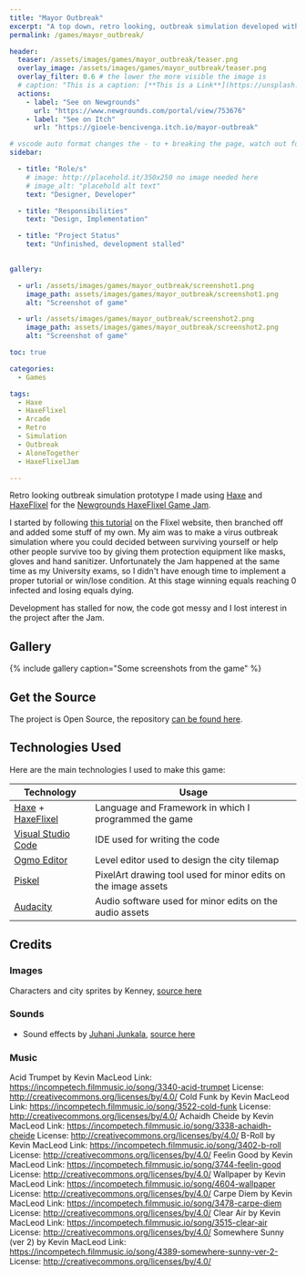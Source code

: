 ```yaml
---
title: "Mayor Outbreak"
excerpt: "A top down, retro looking, outbreak simulation developed with Haxe and HaxeFlixel"
permalink: /games/mayor_outbreak/

header: 
  teaser: /assets/images/games/mayor_outbreak/teaser.png
  overlay_image: /assets/images/games/mayor_outbreak/teaser.png
  overlay_filter: 0.6 # the lower the more visible the image is
  # caption: "This is a caption: [**This is a Link**](https://unsplash.com)"
  actions:
    - label: "See on Newgrounds"
      url: "https://www.newgrounds.com/portal/view/753676"
    - label: "See on Itch"
      url: "https://gioele-bencivenga.itch.io/mayor-outbreak"

# vscode auto format changes the - to + breaking the page, watch out for that
sidebar: 

  - title: "Role/s"
    # image: http://placehold.it/350x250 no image needed here
    # image_alt: "placehold alt text"
    text: "Designer, Developer"

  - title: "Responsibilities"
    text: "Design, Implementation"

  - title: "Project Status"
    text: "Unfinished, development stalled"
    

gallery:

  - url: /assets/images/games/mayor_outbreak/screenshot1.png
    image_path: assets/images/games/mayor_outbreak/screenshot1.png
    alt: "Screenshot of game"

  - url: /assets/images/games/mayor_outbreak/screenshot2.png
    image_path: assets/images/games/mayor_outbreak/screenshot2.png
    alt: "Screenshot of game"

toc: true

categories:
  - Games

tags:
  - Haxe
  - HaxeFlixel
  - Arcade
  - Retro
  - Simulation
  - Outbreak
  - AloneTogether
  - HaxeFlixelJam

---
```


Retro looking outbreak simulation prototype I made using [Haxe](https://haxe.org/) and [HaxeFlixel](https://haxeflixel.com/) for the [Newgrounds HaxeFlixel Game Jam](https://www.newgrounds.com/bbs/topic/1450269).

I started by following [this tutorial](https://haxeflixel.com/documentation/tutorial/) on the Flixel website, then branched off and added some stuff of my own.
My aim was to make a virus outbreak simulation where you could decided between surviving yourself or help other people survive too by giving them protection equipment like masks, gloves and hand sanitizer.
Unfortunately the Jam happened at the same time as my University exams, so I didn't have enough time to implement a proper tutorial or win/lose condition. At this stage winning equals reaching 0 infected and losing equals dying.

Development has stalled for now, the code got messy and I lost interest in the project after the Jam.

## Gallery

{% include gallery caption="Some screenshots from the game" %}

## Get the Source

The project is Open Source, the repository [can be found here](https://github.com/Gioele-Bencivenga/AloneTogether).

## Technologies Used

Here are the main technologies I used to make this game:

| Technology | Usage |
| ----------- | ----------- |
| [Haxe](https://haxe.org/) + [HaxeFlixel](https://haxeflixel.com/) | Language and Framework in which I programmed the game |
| [Visual Studio Code](https://code.visualstudio.com/) | IDE used for writing the code |
| [Ogmo Editor](https://ogmo-editor-3.github.io/) | Level editor used to design the city tilemap |
| [Piskel](https://www.piskelapp.com/) | PixelArt drawing tool used for minor edits on the image assets |
| [Audacity](https://www.audacityteam.org/) | Audio software used for minor edits on the audio assets |

## Credits

### Images

Characters and city sprites by Kenney, [source here](https://kenney.nl/assets/rpg-urban-pack)

### Sounds

- Sound effects by [Juhani Junkala](https://www.youtube.com/watch?v=dbACpSy9FWY), [source here](https://opengameart.org/content/512-sound-effects-8-bit-style)

### Music

Acid Trumpet by Kevin MacLeod
Link: https://incompetech.filmmusic.io/song/3340-acid-trumpet
License: http://creativecommons.org/licenses/by/4.0/
Cold Funk by Kevin MacLeod
Link: https://incompetech.filmmusic.io/song/3522-cold-funk
License: http://creativecommons.org/licenses/by/4.0/
Achaidh Cheide by Kevin MacLeod
Link: https://incompetech.filmmusic.io/song/3338-achaidh-cheide
License: http://creativecommons.org/licenses/by/4.0/
B-Roll by Kevin MacLeod
Link: https://incompetech.filmmusic.io/song/3402-b-roll
License: http://creativecommons.org/licenses/by/4.0/
Feelin Good by Kevin MacLeod
Link: https://incompetech.filmmusic.io/song/3744-feelin-good
License: http://creativecommons.org/licenses/by/4.0/
Wallpaper by Kevin MacLeod
Link: https://incompetech.filmmusic.io/song/4604-wallpaper
License: http://creativecommons.org/licenses/by/4.0/
Carpe Diem by Kevin MacLeod
Link: https://incompetech.filmmusic.io/song/3478-carpe-diem
License: http://creativecommons.org/licenses/by/4.0/
Clear Air by Kevin MacLeod
Link: https://incompetech.filmmusic.io/song/3515-clear-air
License: http://creativecommons.org/licenses/by/4.0/
Somewhere Sunny (ver 2) by Kevin MacLeod
Link: https://incompetech.filmmusic.io/song/4389-somewhere-sunny-ver-2-
License: http://creativecommons.org/licenses/by/4.0/
